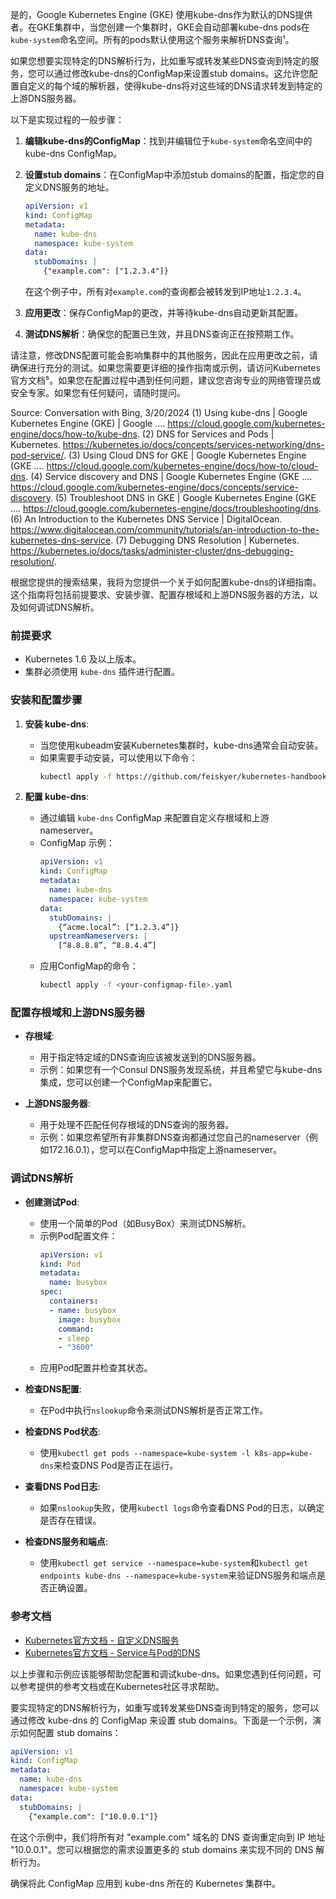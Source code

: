 是的，Google Kubernetes Engine (GKE) 使用kube-dns作为默认的DNS提供者。在GKE集群中，当您创建一个集群时，GKE会自动部署kube-dns pods在`kube-system`命名空间。所有的pods默认使用这个服务来解析DNS查询¹。

如果您想要实现特定的DNS解析行为，比如重写或转发某些DNS查询到特定的服务，您可以通过修改kube-dns的ConfigMap来设置stub domains。这允许您配置自定义的每个域的解析器，使得kube-dns将对这些域的DNS请求转发到特定的上游DNS服务器。

以下是实现过程的一般步骤：

1. **编辑kube-dns的ConfigMap**：找到并编辑位于`kube-system`命名空间中的kube-dns ConfigMap。

2. **设置stub domains**：在ConfigMap中添加stub domains的配置，指定您的自定义DNS服务的地址。

   ```yaml
   apiVersion: v1
   kind: ConfigMap
   metadata:
     name: kube-dns
     namespace: kube-system
   data:
     stubDomains: |
       {"example.com": ["1.2.3.4"]}
   ```

   在这个例子中，所有对`example.com`的查询都会被转发到IP地址`1.2.3.4`。

3. **应用更改**：保存ConfigMap的更改，并等待kube-dns自动更新其配置。

4. **测试DNS解析**：确保您的配置已生效，并且DNS查询正在按预期工作。

请注意，修改DNS配置可能会影响集群中的其他服务，因此在应用更改之前，请确保进行充分的测试。如果您需要更详细的操作指南或示例，请访问Kubernetes官方文档⁵。如果您在配置过程中遇到任何问题，建议您咨询专业的网络管理员或安全专家。如果您有任何疑问，请随时提问。

Source: Conversation with Bing, 3/20/2024
(1) Using kube-dns | Google Kubernetes Engine (GKE) | Google .... https://cloud.google.com/kubernetes-engine/docs/how-to/kube-dns.
(2) DNS for Services and Pods | Kubernetes. https://kubernetes.io/docs/concepts/services-networking/dns-pod-service/.
(3) Using Cloud DNS for GKE | Google Kubernetes Engine (GKE .... https://cloud.google.com/kubernetes-engine/docs/how-to/cloud-dns.
(4) Service discovery and DNS | Google Kubernetes Engine (GKE .... https://cloud.google.com/kubernetes-engine/docs/concepts/service-discovery.
(5) Troubleshoot DNS in GKE | Google Kubernetes Engine (GKE .... https://cloud.google.com/kubernetes-engine/docs/troubleshooting/dns.
(6) An Introduction to the Kubernetes DNS Service | DigitalOcean. https://www.digitalocean.com/community/tutorials/an-introduction-to-the-kubernetes-dns-service.
(7) Debugging DNS Resolution | Kubernetes. https://kubernetes.io/docs/tasks/administer-cluster/dns-debugging-resolution/.

根据您提供的搜索结果，我将为您提供一个关于如何配置kube-dns的详细指南。这个指南将包括前提要求、安装步骤、配置存根域和上游DNS服务器的方法，以及如何调试DNS解析。

### 前提要求

- Kubernetes 1.6 及以上版本。
- 集群必须使用 `kube-dns` 插件进行配置。

### 安装和配置步骤

1. **安装 kube-dns**:
   - 当您使用kubeadm安装Kubernetes集群时，kube-dns通常会自动安装。
   - 如果需要手动安装，可以使用以下命令：
     ```bash
     kubectl apply -f https://github.com/feiskyer/kubernetes-handbook/raw/master/manifests/kubedns/kube-dns.yaml
     ```

2. **配置 kube-dns**:
   - 通过编辑 `kube-dns` ConfigMap 来配置自定义存根域和上游nameserver。
   - ConfigMap 示例：
     ```yaml
     apiVersion: v1
     kind: ConfigMap
     metadata:
       name: kube-dns
       namespace: kube-system
     data:
       stubDomains: |
         {“acme.local”: [“1.2.3.4”]}
       upstreamNameservers: |
         [“8.8.8.8”, “8.8.4.4”]
     ```
   - 应用ConfigMap的命令：
     ```bash
     kubectl apply -f <your-configmap-file>.yaml
     ```

### 配置存根域和上游DNS服务器

- **存根域**:
  - 用于指定特定域的DNS查询应该被发送到的DNS服务器。
  - 示例：如果您有一个Consul DNS服务发现系统，并且希望它与kube-dns集成，您可以创建一个ConfigMap来配置它。

- **上游DNS服务器**:
  - 用于处理不匹配任何存根域的DNS查询的服务器。
  - 示例：如果您希望所有非集群DNS查询都通过您自己的nameserver（例如172.16.0.1），您可以在ConfigMap中指定上游nameserver。

### 调试DNS解析

- **创建测试Pod**:
  - 使用一个简单的Pod（如BusyBox）来测试DNS解析。
  - 示例Pod配置文件：
    ```yaml
    apiVersion: v1
    kind: Pod
    metadata:
      name: busybox
    spec:
      containers:
      - name: busybox
        image: busybox
        command:
        - sleep
        - "3600"
    ```
  - 应用Pod配置并检查其状态。

- **检查DNS配置**:
  - 在Pod中执行`nslookup`命令来测试DNS解析是否正常工作。

- **检查DNS Pod状态**:
  - 使用`kubectl get pods --namespace=kube-system -l k8s-app=kube-dns`来检查DNS Pod是否正在运行。

- **查看DNS Pod日志**:
  - 如果`nslookup`失败，使用`kubectl logs`命令查看DNS Pod的日志，以确定是否存在错误。

- **检查DNS服务和端点**:
  - 使用`kubectl get service --namespace=kube-system`和`kubectl get endpoints kube-dns --namespace=kube-system`来验证DNS服务和端点是否正确设置。

### 参考文档

- [Kubernetes官方文档 - 自定义DNS服务](https://kubernetes.io/zh-cn/docs/tasks/administer-cluster/dns-custom-nameservers/)
- [Kubernetes官方文档 - Service与Pod的DNS](https://kubernetes.io/zh/docs/concepts/services-networking/dns-pod-service/)

以上步骤和示例应该能够帮助您配置和调试kube-dns。如果您遇到任何问题，可以参考提供的参考文档或在Kubernetes社区寻求帮助。

要实现特定的DNS解析行为，如重写或转发某些DNS查询到特定的服务，您可以通过修改 kube-dns 的 ConfigMap 来设置 stub domains。下面是一个示例，演示如何配置 stub domains：

```yaml
apiVersion: v1
kind: ConfigMap
metadata:
  name: kube-dns
  namespace: kube-system
data:
  stubDomains: |
    {"example.com": ["10.0.0.1"]}
```

在这个示例中，我们将所有对 "example.com" 域名的 DNS 查询重定向到 IP 地址 "10.0.0.1"。您可以根据您的需求设置更多的 stub domains 来实现不同的 DNS 解析行为。

确保将此 ConfigMap 应用到 kube-dns 所在的 Kubernetes 集群中。
